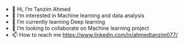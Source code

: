 - 👋 Hi, I’m Tanzim Ahmed
- 👀 I’m interested in Machine learning and data analysis
- 🌱 I’m currently learning Deep learning 
- 💞️ I’m looking to collaborate on Machine learning project
- 📫 How to reach me https://www.linkedin.com/in/ahmedtanzim077/
<!---
tanzim077/tanzim077 is a ✨ special ✨ repository because its `README.md` (this file) appears on your GitHub profile.
You can click the Preview link to take a look at your changes.
--->
